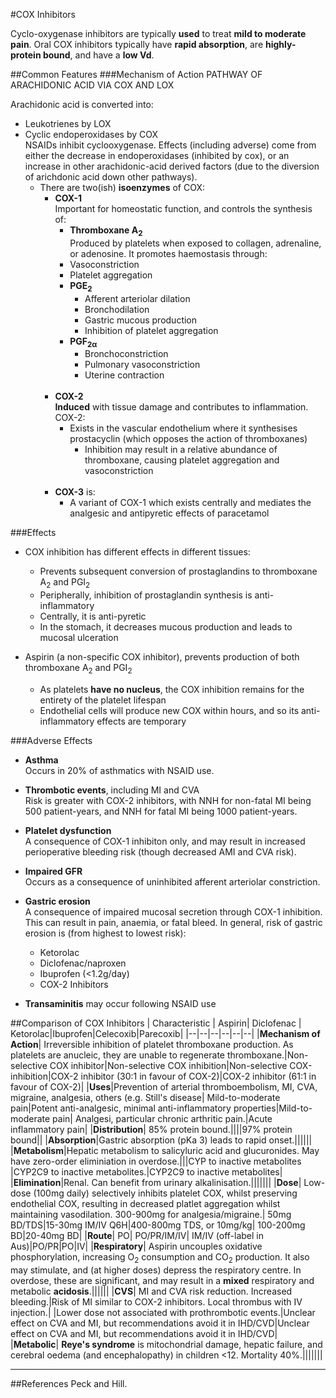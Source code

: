 #COX Inhibitors

Cyclo-oxygenase inhibitors are typically **used** to treat **mild to moderate pain**. Oral COX inhibitors typically have **rapid absorption**, are **highly-protein bound**, and have a **low Vd**.

##Common Features
###Mechanism of Action
PATHWAY OF ARACHIDONIC ACID VIA COX AND LOX

Arachidonic acid is converted into:
* Leukotrienes by LOX
* Cyclic endoperoxidases by COX  
NSAIDs inhibit cyclooxygenase. Effects (including adverse) come from either the decrease in endoperoxidases (inhibited by cox), or an increase in other arachidonic-acid derived factors (due to the diversion of arichdonic acid down other pathways).
  * There are two(ish) **isoenzymes** of COX:
    * **COX-1**  
    Important for homeostatic function, and controls the synthesis of:  
      * **Thromboxane A<sub>2</sub>**  
      Produced by platelets when exposed to collagen, adrenaline, or adenosine. It promotes haemostasis through:
       *  Vasoconstriction
       *  Platelet aggregation
      * **PGE<sub>2</sub>**
        * Afferent arteriolar dilation
        * Bronchodilation
        * Gastric mucous production
        * Inhibition of platelet aggregation
      * **PGF<sub>2α</sub>**
        * Bronchoconstriction
        * Pulmonary vasoconstriction
        * Uterine contraction<br><br>
    * **COX-2**  
    **Induced** with tissue damage and contributes to inflammation. COX-2:
      * Exists in the vascular endothelium where it synthesises prostacyclin (which opposes the action of thromboxanes)
        * Inhibition may result in a relative abundance of thromboxane, causing platelet aggregation and vasoconstriction <br><br>
    * **COX-3** is:
      * A variant of COX-1 which exists centrally and mediates the analgesic and antipyretic effects of paracetamol
 
###Effects 
* COX inhibition has different effects in different tissues:
  * Prevents subsequent conversion of prostaglandins to thromboxane A<sub>2</sub> and PGI<sub>2</sub>  
  * Peripherally, inhibition of prostaglandin synthesis is anti-inflammatory
  * Centrally, it is anti-pyretic
  * In the stomach, it decreases mucous production and leads to mucosal ulceration


* Aspirin (a non-specific COX inhibitor), prevents production of both thromboxane A<sub>2</sub> and PGI<sub>2</sub>
  * As platelets **have no nucleus**, the COX inhibition remains for the entirety of the platelet lifespan
  * Endothelial cells will produce new COX within hours, and so its anti-inflammatory effects are temporary


###Adverse Effects
* **Asthma**  
Occurs in 20% of asthmatics with NSAID use.

* **Thrombotic events**, including MI and CVA  
Risk is greater with COX-2 inhibitors, with NNH for non-fatal MI being 500 patient-years, and NNH for fatal MI being 1000 patient-years.

* **Platelet dysfunction**  
A consequence of COX-1 inhibiton only, and may result in increased perioperative bleeding risk (though decreased AMI and CVA risk).

* **Impaired GFR**  
Occurs as a consequence of uninhibited afferent arteriolar constriction.

* **Gastric erosion**  
A consequence of impaired mucosal secretion through COX-1 inhibition. This can result in pain, anaemia, or fatal bleed. In general, risk of gastric erosion is (from highest to lowest risk):
  * Ketorolac
  * Diclofenac/naproxen
  * Ibuprofen (<1.2g/day)
  * COX-2 Inhibitors


* **Transaminitis** may occur following NSAID use

##Comparison of COX Inhibitors
| Characteristic | Aspirin| Diclofenac | Ketorolac|Ibuprofen|Celecoxib|Parecoxib|
|--|--|--|--|--|--|
|**Mechanism of Action**| Irreversible inhibition of platelet thromboxane production. As platelets are anucleic, they are unable to regenerate thromboxane.|Non-selective COX inhibitor|Non-selective COX inhibition|Non-selective COX-inhibition|COX-2 inhibitor (30:1 in favour of COX-2)|COX-2 inhibitor (61:1 in favour of COX-2)|
|**Uses**|Prevention of arterial thromboembolism, MI, CVA, migraine, analgesia, others (e.g. Still's disease| Mild-to-moderate pain|Potent anti-analgesic, minimal anti-inflammatory properties|Mild-to-moderate pain| Analgesi, particular chronic arthritic pain.|Acute inflammatory pain|
|**Distribution**| 85% protein bound.||||97% protein bound||
|**Absorption**|Gastric absorption (pKa 3) leads to rapid onset.||||||
|**Metabolism**|Hepatic metabolism to salicyluric acid and glucuronides. May have zero-order eliminiation in overdose.|||CYP to inactive metabolites |CYP2C9 to inactive metabolites.|CYP2C9 to inactive metabolites|
|**Elimination**|Renal. Can benefit from urinary alkalinisation.|||||||
|**Dose**| Low-dose (100mg daily) selectively inhibits platelet COX, whilst preserving endothelial COX, resulting in decreased platlet aggregation whilst maintaining vasodilation. 300-900mg for analgesia/migraine.| 50mg BD/TDS|15-30mg IM/IV Q6H|400-800mg TDS, or 10mg/kg| 100-200mg BD|20-40mg BD|
|**Route**| PO| PO/PR/IM/IV| IM/IV (off-label in Aus)|PO/PR|PO|IV|
|**Respiratory**| Aspirin uncouples oxidative phosphorylation, increasing O<sub>2</sub> consumption and CO<sub>2</sub> production. It also may stimulate, and (at higher doses) depress the respiratory centre. In overdose, these are significant, and may result in a **mixed** respiratory and metabolic **acidosis**.||||||
|**CVS**| MI and CVA risk reduction. Increased bleeding.|Risk of MI similar to COX-2 inhibitors. Local thrombus with IV injection.| |Lower dose not associated with prothrombotic events.|Unclear effect on CVA and MI, but recommendations avoid it in IHD/CVD|Unclear effect on CVA and MI, but recommendations avoid it in IHD/CVD|
|**Metabolic**| **Reye's syndrome** is mitochondrial damage, hepatic failure, and cerebral oedema (and encephalopathy) in children <12. Mortality 40%.|||||||



---

##References
Peck and Hill.